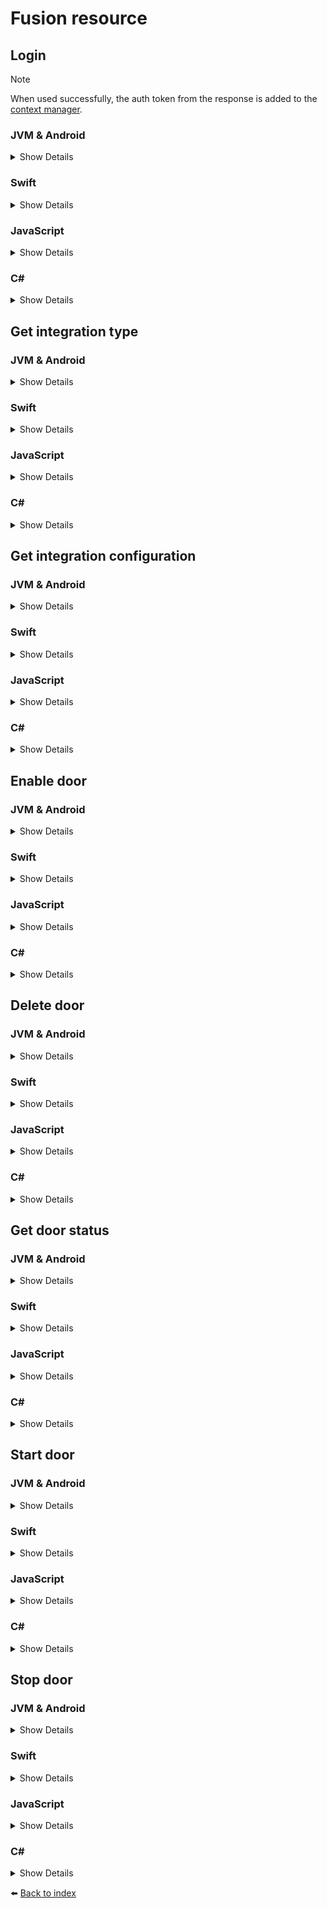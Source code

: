 # Fusion resource

## Login

> [!NOTE]  
> When used successfully, the auth token from the response is added to the [context manager](06_CONTEXT-MANAGER.md).

### JVM & Android
<details>
<summary>Show Details</summary>

```kotlin
val response = sdk.fusion().login("EMAIL", "PASSWORD")
```

💡 **Note:** In Java, use the `fusionAsync` function, which returns a `CompletableFuture<Void>` instead.
</details>

### Swift
<details>
<summary>Show Details</summary>

```swift
sdk.fusion().login(email: "EMAIL", password: "PASSWORD")
```
</details>

### JavaScript
<details>
<summary>Show Details</summary>

```js
const response = await doordeck.com.doordeck.multiplatform.sdk.api.fusion().login("EMAIL", "PASSWORD");
```
</details>

### C#
<details>
<summary>Show Details</summary>

```csharp
var resource = symbols->kotlin.root.com.doordeck.multiplatform.sdk.Doordeck.fusion(sdk);
var data = new FusionLoginData("EMAIL", "PASSWORD").toData();
var response = Utils.fromData<FusionLoginResponse>(symbols->kotlin.root.com.doordeck.multiplatform.sdk.api.FusionResource.loginJson(resource, data));
```
</details>

## Get integration type

### JVM & Android
<details>
<summary>Show Details</summary>

```kotlin
val response = sdk.fusion().getIntegrationType()
```

💡 **Note:** In Java, use the `getIntegrationTypeAsync` function, which returns a `CompletableFuture<IntegrationTypeResponse>` instead.
</details>

### Swift
<details>
<summary>Show Details</summary>

```swift
let response = sdk.fusion().getIntegrationType()
```
</details>

### JavaScript
<details>
<summary>Show Details</summary>

```js
const response = await doordeck.com.doordeck.multiplatform.sdk.api.fusion().getIntegrationType();
```
</details>

### C#
<details>
<summary>Show Details</summary>

```csharp
var resource = symbols->kotlin.root.com.doordeck.multiplatform.sdk.Doordeck.fusion(sdk);
var response = Utils.fromData<IntegrationTypeResponse>(symbols->kotlin.root.com.doordeck.multiplatform.sdk.api.FusionResource.getIntegrationTypeJson(resource));
```
</details>

## Get integration configuration

### JVM & Android
<details>
<summary>Show Details</summary>

```kotlin
val response = sdk.fusion().getIntegrationConfiguration("TYPE")
```

💡 **Note:** In Java, use the `getIntegrationConfigurationAsync` function, which returns a `CompletableFuture<List<IntegrationConfigurationResponse>>` instead.
</details>

### Swift
<details>
<summary>Show Details</summary>

```swift
let response = sdk.fusion().getIntegrationConfiguration(type: "TYPE")
```
</details>

### JavaScript
<details>
<summary>Show Details</summary>

```js
const response = await doordeck.com.doordeck.multiplatform.sdk.api.fusion().getIntegrationConfiguration("TYPE");
```
</details>

### C#
<details>
<summary>Show Details</summary>

```csharp
var resource = symbols->kotlin.root.com.doordeck.multiplatform.sdk.Doordeck.fusion(sdk);
var data = new GetIntegrationConfigurationData("TYPE");
var response = Utils.fromData<List<IntegrationConfigurationResponse>>(symbols->kotlin.root.com.doordeck.multiplatform.sdk.api.FusionResource.getIntegrationConfigurationJson(resource, data));
```
</details>

## Enable door

### JVM & Android
<details>
<summary>Show Details</summary>

```kotlin
val controller = Fusion.DemoController()
sdk.fusion().enableDoor("NAME", "SITE_ID", controller)
```

💡 **Note:** In Java, use the `enableDoorAsync` function, which returns a `CompletableFuture<Void>` instead.
</details>

### Swift
<details>
<summary>Show Details</summary>

```swift
let controller = Fusion.DemoController()
sdk.fusion().enableDoor(name: "NAME", siteId: "SITE_ID", controller: controller)
```
</details>

### JavaScript
<details>
<summary>Show Details</summary>

```js
const fusion = doordeck.com.doordeck.multiplatform.sdk.api.model.Fusion;
const controller = new fusion.DemoController(8080);
await doordeck.com.doordeck.multiplatform.sdk.api.fusion().enableDoor("NAME", "SITE_ID", controller);
```
</details>

### C#
<details>
<summary>Show Details</summary>

```csharp
var resource = symbols->kotlin.root.com.doordeck.multiplatform.sdk.Doordeck.fusion(sdk);
var controllerData = new DemoControllerData(8080);
var data = new EnableDoorData("NAME", "SITE_ID", controllerData).toData();
symbols->kotlin.root.com.doordeck.multiplatform.sdk.api.FusionResource.enableDoor(resource, data);
```
</details>

## Delete door

### JVM & Android
<details>
<summary>Show Details</summary>

```kotlin
sdk.fusion().deleteDoor("DEVICE_ID")
```

💡 **Note:** In Java, use the `deleteDoorAsync` function, which returns a `CompletableFuture<Void>` instead.
</details>

### Swift
<details>
<summary>Show Details</summary>

```swift
sdk.fusion().deleteDoor(deviceId: "DEVICE_ID")
```
</details>

### JavaScript
<details>
<summary>Show Details</summary>

```js
await doordeck.com.doordeck.multiplatform.sdk.api.fusion().deleteDoor("DEVICE_ID");
```
</details>

### C#
<details>
<summary>Show Details</summary>

```csharp
var resource = symbols->kotlin.root.com.doordeck.multiplatform.sdk.Doordeck.fusion(sdk);
var data = new DeleteDoorData("DEVICE_ID");
symbols->kotlin.root.com.doordeck.multiplatform.sdk.api.FusionResource.deleteDoorJson(resource, data);
```
</details>

## Get door status

### JVM & Android
<details>
<summary>Show Details</summary>

```kotlin
val response = sdk.fusion().getDoorStatus("DEVICE_ID")
```

💡 **Note:** In Java, use the `getDoorStatusAsync` function, which returns a `CompletableFuture<DoorStateResponse>` instead.
</details>

### Swift
<details>
<summary>Show Details</summary>

```swift
let response = sdk.fusion().getDoorStatus(deviceId: "DEVICE_ID")
```
</details>

### JavaScript
<details>
<summary>Show Details</summary>

```js
const response = await doordeck.com.doordeck.multiplatform.sdk.api.fusion().getDoorStatus("DEVICE_ID");
```
</details>

### C#
<details>
<summary>Show Details</summary>

```csharp
var resource = symbols->kotlin.root.com.doordeck.multiplatform.sdk.Doordeck.fusion(sdk);
var data = new GetDoorStatusData("DEVICE_ID");
var response = Utils.fromData<DoorStateResponse>(symbols->kotlin.root.com.doordeck.multiplatform.sdk.api.FusionResource.getDoorStatusJson(resource, data));
```
</details>

## Start door

### JVM & Android
<details>
<summary>Show Details</summary>

```kotlin
sdk.fusion().startDoor("DEVICE_ID")
```

💡 **Note:** In Java, use the `startDoorAsync` function, which returns a `CompletableFuture<Void>` instead.
</details>

### Swift
<details>
<summary>Show Details</summary>

```swift
sdk.fusion().startDoor(deviceId: "DEVICE_ID")
```
</details>

### JavaScript
<details>
<summary>Show Details</summary>

```js
await doordeck.com.doordeck.multiplatform.sdk.api.fusion().startDoor("DEVICE_ID");
```
</details>

### C#
<details>
<summary>Show Details</summary>

```csharp
var resource = symbols->kotlin.root.com.doordeck.multiplatform.sdk.Doordeck.fusion(sdk);
var data = new StartDoorData("DEVICE_ID");
symbols->kotlin.root.com.doordeck.multiplatform.sdk.api.FusionResource.startDoorJson(resource, data);
```
</details>

## Stop door

### JVM & Android
<details>
<summary>Show Details</summary>

```kotlin
sdk.fusion().stopDoor("DEVICE_ID")
```

💡 **Note:** In Java, use the `stopDoorAsync` function, which returns a `CompletableFuture<Void>` instead.
</details>

### Swift
<details>
<summary>Show Details</summary>

```swift
sdk.fusion().stopDoor(deviceId: "DEVICE_ID")
```
</details>

### JavaScript
<details>
<summary>Show Details</summary>

```js
await doordeck.com.doordeck.multiplatform.sdk.api.fusion().stopDoor("DEVICE_ID");
```
</details>

### C#
<details>
<summary>Show Details</summary>

```csharp
var resource = symbols->kotlin.root.com.doordeck.multiplatform.sdk.Doordeck.fusion(sdk);
var data = new StopDoorData("DEVICE_ID");
symbols->kotlin.root.com.doordeck.multiplatform.sdk.api.FusionResource.stopDoorJson(resource, data);
```
</details>

:arrow_left: [Back to index](01_INDEX.md)
